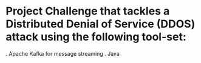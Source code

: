 # Project Challenge that tackles a Distributed Denial of Service (DDOS) attack using the following tool-set:
. Apache Kafka for message streaming
. Java
